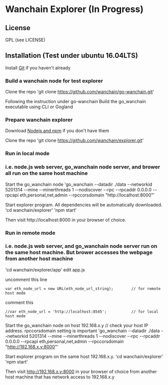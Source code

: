 # Wanchain Explorer (In Progress)

## License

GPL (see LICENSE)

## Installation (Test under ubuntu 16.04LTS)
Install [Git](https://git-scm.com/book/en/v2/Getting-Started-Installing-Git "Git installation") if you haven't already

### Build a wanchain node for test explorer
Clone the repo 
'git clone https://github.com/wanchain/go-wanchain.git'

Following the instruction under go-wanchain
Build the go_wanchain executable using CLI or Gogland

### Prepare wanchain explorer
Download [Nodejs and npm](https://docs.npmjs.com/getting-started/installing-node "Nodejs install") if you don't have them

Clone the repo 
'git clone https://github.com/wanchain/explorer.git'

### Run in local mode
### i.e. node.js web server, go_wanchain node server, and brower all run on the same host machine

Start the go_wanchain node
'go_wanchain --datadir ./data --networkid 5201314 --mine --minerthreads 1 --nodiscover --rpc --rpcaddr 0.0.0.0 --rpcapi eth,personal,net,admin --rpccorsdomain "http://localhost:8000"'

Start explorer program. All dependencies will be automatically downloaded.
'cd wanchain/explorer'
'npm start'

Then visit http://localhost:8000 in your browser of choice.

### Run in remote mode
### i.e. node.js web server, and go_wanchain node server run on the same host machine. But brower accesses the webpage from another host machine

'cd wanchain/explorer/app'
edit app.js

  uncomment this line

    var eth_node_url = new URL(eth_node_url_string);        // for remote host mode

  comment this

    //var eth_node_url = 'http://localhost:8545';           // for local host mode

Start the go_wanchain node on host 192.168.x.y		    // check your host IP address. rpccorsdomain setting is important
'go_wanchain --datadir ./data --networkid 5201314 --mine --minerthreads 1 --nodiscover --rpc --rpcaddr 0.0.0.0 --rpcapi eth,personal,net,admin --rpccorsdomain "http://192.168.x.y:8000"'

Start explorer program on the same host 192.168.x.y.
'cd wanchain/explorer'
'npm start'

Then visit http://192.168.x.y:8000 in your browser of choice from another host machine that has network access to 192.168.x.y  
